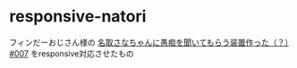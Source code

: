 # responsive-natori
フィンだーおじさん様の [名取さなちゃんに愚痴を聞いてもらう装置作った（？）#007](https://www.youtube.com/watch?v=i_tg9ZkddBE) をresponsive対応させたもの

